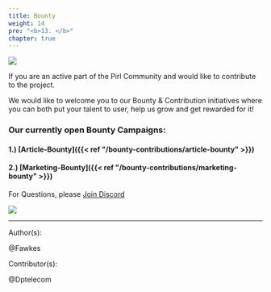 ```yaml
---
title: Bounty
weight: 14
pre: "<b>13. </b>"
chapter: true
---
```


![](/images_headers/bounty.png)

 If you are an active part of the Pirl Community and would like to contribute to the project.


  We would like to welcome you to our Bounty & Contribution initiatives where you can both
 put your talent to user, help us grow and get rewarded for it!

### Our currently open Bounty Campaigns:

#### 1.) [Article-Bounty]({{< ref "/bounty-contributions/article-bounty" >}})
#### 2.) [Marketing-Bounty]({{< ref "/bounty-contributions/marketing-bounty" >}})

 For Questions, please  [Join Discord](https://discord.gg/3WXkUt9)

 ![](https://pirl.live/ipfs/QmXNSTqEvXohUdLDhcXAApEbZq9uehAW4DY8TbermihLvb)
 
 
 
 ---
Author(s):  

@Fawkes

Contributor(s):  

@Dptelecom